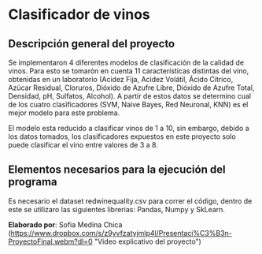 # Clasificador de vinos
## Descripción general del proyecto 
Se implementaron 4 diferentes modelos de clasificación de la calidad de vinos. Para esto se tomarón en cuenta 11 características distintas del vino, obtenidas en un laboratorio (Acidez Fija, Acidez Volátil, Ácido Cítrico, Azúcar Residual, Cloruros, Dióxido de Azufre Libre, Dióxido de Azufre Total, Densidad, pH, Sulfatos, Alcohol). A partir de estos datos se determino cual de los cuatro clasificadores (SVM, Naive Bayes, Red Neuronal, KNN) es el mejor modelo para este problema. 

El modelo esta reducido a clasificar vinos de 1 a 10, sin embargo, debido a los datos tomados, los clasificadores expuestos en este proyecto solo puede clasificar el vino entre valores de 3 a 8.

## Elementos necesarios para la ejecución del programa 
Es necesario el dataset redwinequality.csv para correr el código, dentro de este se utilizaro las siguientes librerias: Pandas, Numpy y SkLearn.

**Elaborado por**: Sofia Medina Chica
(https://www.dropbox.com/s/z9yvfzatyjmlp4l/Presentaci%C3%B3n-ProyectoFinal.webm?dl=0 "Video explicativo del proyecto")
